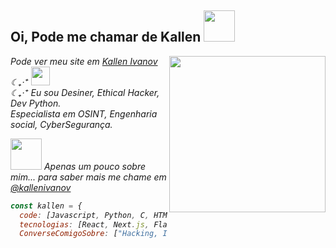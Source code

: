 <h2> Oi, Pode me chamar de Kallen <img src="https://media.tenor.com/iuZh8x_iFkQAAAAi/apple-deathnote.gif" width="50"></h2>
<img align="right" height="250" src="https://media4.giphy.com/media/bqm6WOjuLu480/200w.gif"  />
<p><em>Pode ver meu site em <a href="https://kallenivanov.site">Kallen Ivanov</a> ☾₊‧⁺  <img src="https://64.media.tumblr.com/aa59ba98e0208c2c4a7980360e59f020/a3a26d671076b72b-9b/s540x810/cc0ac15733bf40b86ca656e5f39ffdf5ca94f877.gif" width="30"></br>☾₊‧⁺ Eu sou Desiner, Ethical Hacker, Dev Python. 
<br> Especialista em OSINT, Engenharia social, CyberSegurança. 
  
<img src="https://i.pinimg.com/originals/f3/90/b1/f390b1afe8f0fbdff0bdbe09892d6e9b.gif" width="50">  Apenas um pouco sobre mim... para saber mais me chame em <a href="https://instagram.com/kallenivanov">@kallenivanov</a>

```javascript
const kallen = {
  code: [Javascript, Python, C, HTML, CSS],
  tecnologias: [React, Next.js, Flask, Linux, Adobe Photoshop, GameMaker],
  ConverseComigoSobre: ["Hacking, Investigação Cibernética, UX/UI Design"], }
```

